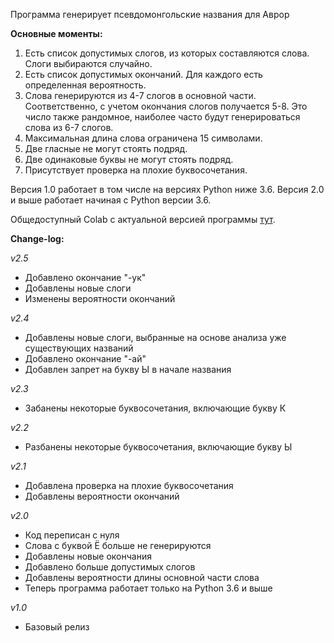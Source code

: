 Программа генерирует псевдомонгольские названия для Аврор

**Основные моменты:**
1) Есть список допустимых слогов, из которых составляются слова. Слоги выбираются случайно. 
2) Есть список допустимых окончаний. Для каждого есть определенная вероятность. 
3) Слова генерируются из 4-7 слогов в основной части. Соответственно, с учетом окончания слогов получается 5-8. Это число также рандомное, наиболее часто будут генерироваться слова из 6-7 слогов.
4) Максимальная длина слова ограничена 15 символами.
5) Две гласные не могут стоять подряд.
6) Две одинаковые буквы не могут стоять подряд.
7) Присутствует проверка на плохие буквосочетания.

Версия 1.0 работает в том числе на версиях Python ниже 3.6.
Версия 2.0 и выше работает начиная с Python версии 3.6.

Общедоступный Colab с актуальной версией программы [тут](https://colab.research.google.com/drive/1AJQGKfx3vK4k97SnMXwI6SNYbeoGETSf?usp=sharing).

**Change-log:**

*v2.5*
- Добавлено окончание "-ук"
- Добавлены новые слоги
- Изменены вероятности окончаний

*v2.4*
- Добавлены новые слоги, выбранные на основе анализа уже существующих названий
- Добавлено окончание "-ай"
- Добавлен запрет на букву Ы в начале названия

*v2.3*
- Забанены некоторые буквосочетания, включающие букву К

*v2.2*
- Разбанены некоторые буквосочетания, включающие букву Ы

*v2.1*
- Добавлена проверка на плохие буквосочетания
- Добавлены вероятности окончаний

*v2.0*
- Код переписан с нуля
- Слова с буквой Ё больше не генерируются
- Добавлены новые окончания
- Добавлено больше допустимых слогов
- Добавлены вероятности длины основной части слова
- Теперь программа работает только на Python 3.6 и выше

*v1.0*
- Базовый релиз
